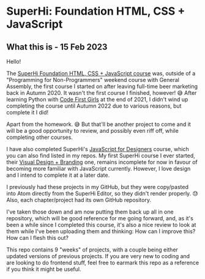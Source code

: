 # SuperHi: Foundation HTML, CSS + JavaScript

## What this is - 15 Feb 2023

Hello!

The [SuperHi Foundation HTML, CSS + JavaScript course](https://www.superhi.com/courses/html-css-javascript-foundation) was, outside of a "Programming for Non-Programmers" weekend course with General Assembly, the first course I started on after leaving full-time beer marketing back in Autumn 2020. It wasn't the first course I finished, however! 😅 After learning Python with [Code First Girls](https://codefirstgirls.com//) at the end of 2021, I didn't wind up completing the course until Autumn 2022 due to various reasons, but complete it I did!

Apart from the homework. 😅 But that'll be another project to come and it will be a good opportunity to review, and possibly even riff off, while completing other courses.

I have also completed SuperHi's [JavaScript for Designers](https://www.superhi.com/courses/javascript-for-designers) course, which you can also find listed in my repos. My first SuperHi course I ever started, their [Visual Design + Branding](https://www.superhi.com/courses/visual-design-and-branding) one, remains incomplete for now in favour of becoming more familiar with JavaScript currently. However, I love design and I intend to complete it at a later date.

I previously had these projects in my GitHub, but they were copy/pasted into Atom directly from the SuperHi Editor, so they didn't render properly. 😓 Also, each chapter/project had its own GitHub repository.

I've taken those down and am now putting them back up all in one repository, which will be good reference for me going forward, and, as it's been a while since I completed this course, it's also a nice review to look at them while I've been uploading them and thinking: How can I improve this? How can I flesh this out?

This repo contains 9 "weeks" of projects, with a couple being either updated versions of previous projects. If you are very new to coding and are looking to do frontend stuff, feel free to earmark this repo as a reference if you think it might be useful.
